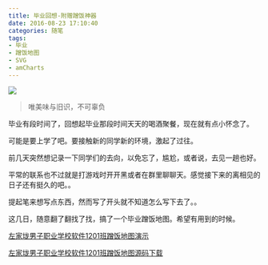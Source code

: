 ```yaml
---
title: 毕业回想-附赠蹭饭神器
date: 2016-08-23 17:10:40
categories: 随笔
tags:
- 毕业
- 蹭饭地图
- SVG
- amCharts
---
```


![](http://i4.buimg.com/567571/8af70b8671fa2ae1.jpg)

<!--more-->

 <blockquote class="blockquote-center">唯美味与旧识，不可辜负</blockquote>

毕业有段时间了，回想起毕业那段时间天天的喝酒聚餐，现在就有点小怀念了。

可能是要上学了吧。要接触新的同学新的环境，激起了过往。

前几天突然想记录一下同学们的去向，以免忘了，尴尬，或者说，去见一趟也好。

平常的联系也不过就是打游戏时开开黑或者在群里聊聊天。感觉接下来的离相见的日子还有挺久的吧。。

提起笔来想写点东西，然而写了开头就不知道怎么写下去了。。

这几日，随意翻了翻找了找，搞了一个毕业蹭饭地图。希望有用到的时候。

[左家垅男子职业学校软件1201班蹭饭地图演示](http://www.steven7.top/software12-where/)

[左家垅男子职业学校软件1201班蹭饭地图源码下载](http://www.steven7.top/software12-where/index.html)

